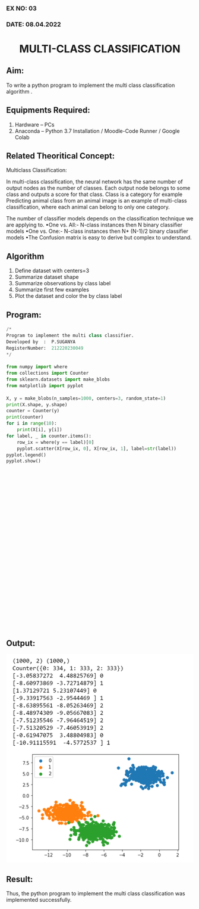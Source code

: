 ### EX NO: 03
### DATE: 08.04.2022
# <p align="center"> MULTI-CLASS CLASSIFICATION</P>

## Aim:
To write a python program to implement the multi class classification algorithm .

## Equipments Required:
1. Hardware – PCs
2. Anaconda – Python 3.7 Installation / Moodle-Code Runner / Google Colab

## Related Theoritical Concept:

Multiclass Classification:

In multi-class classification, the neural network has the same number of output nodes as the number of classes. Each output node belongs to some class and outputs a score for that class. Class is a category for example Predicting animal class from an animal image is an example of multi-class classification, where each animal can belong to only one category.

The number of classifier models depends on the classification technique we are applying to. •One vs. All:- N-class instances then N binary classifier models •One vs. One:- N-class instances then N* (N-1)/2 binary classifier models •The Confusion matrix is easy to derive but complex to understand.


## Algorithm

1. Define dataset with centers=3 
2. Summarize dataset shape 
3. Summarize observations by class label 
4. Summarize first few examples 
5. Plot the dataset and color the by class label


## Program:
```python
/*
Program to implement the multi class classifier.
Developed by  :  P.SUGANYA
RegisterNumber:  212220230049
*/

from numpy import where
from collections import Counter
from sklearn.datasets import make_blobs
from matplotlib import pyplot

X, y = make_blobs(n_samples=1000, centers=3, random_state=1)
print(X.shape, y.shape)
counter = Counter(y)
print(counter)
for i in range(10):
    print(X[i], y[i])
for label, _ in counter.items():
    row_ix = where(y == label)[0]
    pyplot.scatter(X[row_ix, 0], X[row_ix, 1], label=str(label))
pyplot.legend()
pyplot.show()

```

</br>
</br>
</br>
</br>
</br>
</br>
</br>
</br>
</br>
</br>
</br>
</br>
</br>
</br>
</br>
</br>
</br>
</br>
</br>
</br>
</br>
</br>
</br>
</br>
</br>

## Output:
![output](./static/img/expO3NN.PNG)


## Result:
Thus, the python program to implement the multi class classification was implemented successfully.
